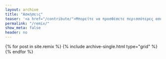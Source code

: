 ```yaml
---
layout: archive
title: "Ασκήσεις"
teaser: '<a href="/contribute/">Μπορείτε να προσθέσετε περισσότερες ασκήσεις σύμφωνα με τις οδηγίες</a>'
permalink: "/remix/"
show_meta: false
header: no
---
```


<div class="grid__wrapper">
  {% for post in site.remix %}
    {% include archive-single.html type="grid" %}
  {% endfor %}
</div>
